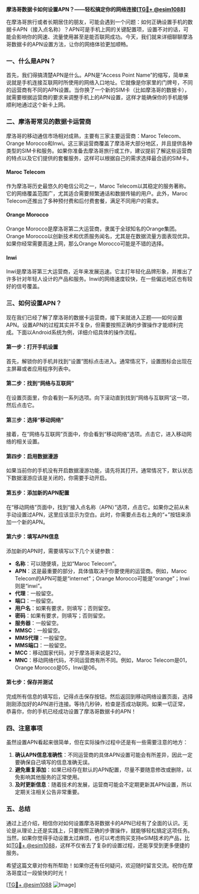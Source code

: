 **摩洛哥数据卡如何设置APN？——轻松搞定你的网络连接[[TG💪+ @esim1088](https://t.me/s/esim1088)]**

在摩洛哥旅行或者长期居住的朋友，可能会遇到一个问题：如何正确设置手机的数据卡APN（接入点名称）？APN可是手机上网的关键配置项，设置不对的话，可能会影响你的网速、流量使用甚至是能否联网成功。今天，我们就来详细聊聊摩洛哥数据卡的APN设置方法，让你的网络体验更加顺畅。

### 一、什么是APN？

首先，我们得搞清楚APN是什么。APN是“Access Point Name”的缩写，简单来说就是手机连接互联网时所使用的网络入口地址。它就像是你家里的门牌号，不同的运营商有不同的APN设置。当你换了一个新的SIM卡（比如摩洛哥的数据卡），就需要根据运营商的要求来调整手机上的APN设置，这样才能确保你的手机能够顺利地通过这个新卡上网。

### 二、摩洛哥常见的数据卡运营商

摩洛哥的移动通信市场相对成熟，主要有三家主要运营商：Maroc Telecom、Orange Morocco和Inwi。这三家运营商覆盖了摩洛哥大部分地区，并且提供各种类型的SIM卡和服务。如果你准备去摩洛哥旅行或工作，建议提前了解这些运营商的特点以及它们提供的套餐服务，这样可以根据自己的需求选择最合适的SIM卡。

#### Maroc Telecom
作为摩洛哥历史最悠久的电信公司之一，Maroc Telecom以其稳定的服务著称。它的网络覆盖范围广，尤其适合需要频繁通话和数据传输的用户。此外，Maroc Telecom还推出了多种预付费和后付费套餐，满足不同用户的需求。

#### Orange Morocco
Orange Morocco是摩洛哥第二大运营商，隶属于全球知名的Orange集团。Orange Morocco以创新技术和优质服务闻名，尤其是在数据流量方面表现优异。如果你经常需要高速上网，那么Orange Morocco可能是不错的选择。

#### Inwi
Inwi是摩洛哥第三大运营商，近年来发展迅速。它主打年轻化品牌形象，并推出了许多针对年轻人设计的产品和服务。Inwi的网络速度较快，在一些偏远地区也有较好的信号覆盖。

### 三、如何设置APN？

现在我们已经了解了摩洛哥的数据卡运营商，接下来就进入正题——如何设置APN。设置APN的过程其实并不复杂，但需要按照正确的步骤操作才能顺利完成。下面以Android系统为例，详细介绍具体的操作流程。

#### 第一步：打开手机设置
首先，解锁你的手机并找到“设置”图标点击进入。通常情况下，设置图标会出现在主屏幕或者应用程序列表中。

#### 第二步：找到“网络与互联网”
在设置页面里，你会看到一系列选项。向下滚动直到找到“网络与互联网”这一项，然后点击它。

#### 第三步：选择“移动网络”
接着，在“网络与互联网”页面中，你会看到“移动网络”选项。点击它，进入移动网络的相关设置。

#### 第四步：启用数据漫游
如果当前你的手机没有开启数据漫游功能，请先将其打开。通常情况下，默认状态下数据漫游应该是关闭的，你需要手动开启。

#### 第五步：添加新的APN配置
在“移动网络”页面中，找到“接入点名称（APN）”选项，点击它。如果你之前从未手动设置过APN，这里应该显示为空白。此时，你需要点击右上角的“+”按钮来添加一个新的APN。

#### 第六步：填写APN信息
添加新的APN时，需要填写以下几个关键参数：
- **名称**：可以随便填，比如“Maroc Telecom”。
- **APN**：这是最重要的部分，具体值取决于你要使用的运营商。例如，Maroc Telecom的APN可能是“internet”；Orange Morocco可能是“orange”；Inwi则是“inwi”。
- **代理**：一般留空。
- **端口**：一般留空。
- **用户名**：如果有要求，则填写；否则留空。
- **密码**：如果有要求，则填写；否则留空。
- **服务器**：一般留空。
- **MMSC**：一般留空。
- **MMS代理**：一般留空。
- **MMS端口**：一般留空。
- **MCC**：移动国家代码，对于摩洛哥来说是212。
- **MNC**：移动网络代码，不同运营商有所不同。例如，Maroc Telecom是01，Orange Morocco是05，Inwi是06。

#### 第七步：保存并测试
完成所有信息的填写后，记得点击保存按钮。然后返回到移动网络设置页面，选择刚刚添加好的APN进行连接。等待几秒钟，检查是否成功联网。如果一切正常，恭喜你，你的手机已经成功设置了摩洛哥数据卡的APN！

### 四、注意事项

虽然设置APN看起来很简单，但在实际操作过程中还是有一些需要注意的地方：

1. **确认APN信息准确性**：不同运营商的具体APN设置可能会有所差异，因此一定要确保自己填写的信息准确无误。
2. **避免重复添加**：如果已经存在默认的APN配置，尽量不要随意修改或删除，以免影响其他服务的正常使用。
3. **及时更新信息**：随着技术的发展，运营商可能会不定期更新其APN设置，所以定期关注相关公告非常重要。

### 五、总结

通过上述介绍，相信你对如何设置摩洛哥数据卡的APN已经有了全面的认识。无论是从理论上还是实践上，只要按照正确的步骤操作，就能够轻松搞定这项任务。当然，如果你觉得手动设置太过麻烦，也可以考虑购买支持eSIM技术的产品，比如[TG💪+ @esim1088](https://t.me/s/esim1088)，这样不仅省去了复杂的设置过程，还能享受到更多便捷的服务。

希望这篇文章对你有所帮助！如果你还有任何疑问，欢迎随时留言交流。祝你在摩洛哥度过一段愉快的时光！

[[TG💪+ @esim1088](https://t.me/s/esim1088) ![Image](https://i.postimg.cc/4NQfJmqS/Snipaste-2025-05-13-00-14-12.png)]